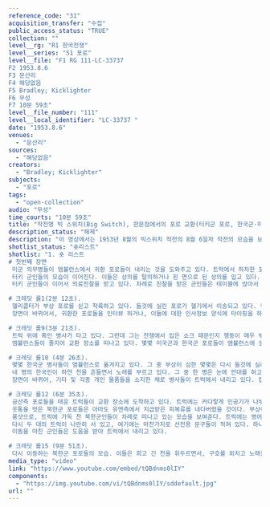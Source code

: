 ```yaml
---
reference_code: "31"
acquisition_transfer: "수집"
public_access_status: "TRUE"
collection: ""
level__rg: "R1 한국전쟁"
level__series: "S1 포로"
level__file: "F1 RG 111-LC-33737 
F2 1953.8.6
F3 문산리
F4 해당없음 
F5 Bradley; Kicklighter
F6 무성
F7 10분 59초"
level__file_number: "111"
level__local_identifier: "LC-33737 "
date: "1953.8.6"
venues: 
  - "문산리"
sources: 
  - "해당없음"
creators: 
  - "Bradley; Kicklighter"
subjects: 
  - "포로"
tags: 
  - "open-collection"
audio: "무성"
time_courts: "10분 59초"
title: "작전명 빅 스위치(Big Switch), 판문점에서의 포로 교환(터키군 포로, 한국군·미군 포로, 북한군 포로)"
description_status: "해제"
description: "이 영상에서는 1953년 8월의 빅스위치 작전의 8월 6일자 작전의 모습을 보여준다. "
shotlist_status: "숏리스트"
shotlist: "1. 숏 리스트
# 첫번째 장면
 미군 의무병들이 앰뷸런스에서 귀환 포로들이 내리는 것을 도와주고 있다. 트럭에서 하차한 포로들은 텐트 안으로 걸어 들어가서 아치 문을 통과하고 있다. 아치 문에는 “Welcome, Gate of Freedom”이라는 팻말이 적혀 있다.
 터키 군인들의 모습이 이어진다. 이들은 상의를 탈의하거나 흰 면으로 된 상의를 입고 있다. 중국군으로부터 받은 옷들은 내버린 모습이다.
 터키 군인들이 이어서 의료진찰을 받고 있다. 차례로 진찰을 받은 군인들은 테이블에 앉아서 커피와 아이스크림, 우유를 먹고 있다. 아이스크림을 먹는 포로들의 표정이 해맑다.

# 크레딧 롤1(2분 12초).
 헬리콥터가 부상 포로를 싣고 착륙하고 있다. 들것에 실린 포로가 헬기에서 이송되고 있다. 캡션에 따르면 운송된 포로는 호주 병사 조 스미스(Joe I. Smith)이다. 헬기에서 앰뷸런스로 이송된다.
 장면이 바뀌어서, 귀환한 포로들을 인터뷰 하거나, 이들에 대한 인사정보 양식에 타이핑을 하고 있는 미국측 요원들의 모습이 눈에 띈다.

# 크레딧 롤9(3분 21초).
 트럭 위에 흑인 병사가 타고 있다. 그런데 그는 전쟁에서 입은 쇼크 때문인지 행동이 매우 부자연스럽다(인상적인 장면). 옆에 있는 병사가 그를 도와주어서 간신히 트럭에서 내릴 수 있었다.
 앰뷸런스들이 줄지어 교환 장소를 떠나고 있다. 몇몇 미국군과 한국군 포로들이 앰뷸런스에 실리고 있다.

# 크레딧 롤10 (4분 26초).
 몇몇 한국군 병사들이 앰뷸런스로 옮겨지고 있다. 그 중 부상이 심한 몇몇은 다시 들것에 실려 앰뷸런스에서 헬리콥터로 옮겨지고 있다.
 네 명의 한국인이 하얀 천을 흔들면서 노래를 부르고 있다. 그 중 한 명은 눈에 안대를 하고 있는 애꾸눈 상태이다. 병사들의 모습 너머로 “자유의 문으로”라고 씌여 있는 아치가 보인다.(인상적인 장면)
 장면이 바뀌어, 기타 및 각종 개인 물품들을 소지한 채로 병사들이 트럭에서 내리고 있다. 캡션에는 이들은 대부분 영국군이었다고 기록되어 있다. 이후 클로즈업된 화면에 공산측 포로들이 버리고 간 각종 담요와 장비들을 보여주고 있다.

# 크레딧 롤12 (6분 35초).
 공산측 포로들을 태운 트럭들이 교환 장소에 도착하고 있다. 트럭에는 커다랗게 인공기가 나부끼고 있다. 포로들은 얼굴을 손과 팔로 가리고 있다. 이들의 모습이 확대되어서 보인다. 포로들은 트럭이 멈춘 후에 천천히 내리고 있고, 북한군 장교들이 이들을 도와서 하차시키거나 명단을 확인하고 있다.
 웃통을 벗은 북한군 포로들은 아마도 유엔측에서 지급받은 피복류를 내다버렸을 것이다. 부상이 심한 한 포로는 앳된 모습을 한 북한 여자 군인의 등에 업혀서 이동하고 있다.
 롱샷으로, 트럭에 가득 찬 북한군인들이 차례로 떠나고 있는 모습을 보여준다. 트럭에는 영어로 북한 군인들이 적어놓은 선전문구가 걸려 있는데 “You imperialist Americans! Go Away from our Mother Land”라고 적혀 있다. 군인들은 인공기를 들고 만세를 부르고 있다.
 다시 두 대의 트럭이 나란히 서 있고, 여기에는 마찬가지로 선전용 문구들이 적혀 있다. 하나는 남한 정부를 괴뢰 정부로 비난하는 내용, 다른 하나는 보트너 소장을 비난하는 내용이다. 군인들은 끊임없이 트럭 위에서 구호를 외치고 있다.
 이동을 마친 군인들은 도움을 받아 트럭에서 내리고 있다.

# 크레딧 롤15 (9분 51초).
 다시 이동하는 북한군 포로들의 모습. 이들은 희고 긴 천을 휘두르면서, 구호를 외치고 노래를 부르고 있다. 트럭에는 미국과 남한 정부를 비난하는 선전용 문구가 적힌 플랭카드가 걸려 있다. “조선민주주의인민공화국 만세!” “Long Live The Korean People Democratic Republic” 등이 적혀 있다."
media_type: "video"
link: "https://www.youtube.com/embed/tQBdnms0lIY"
components: 
  - "https://img.youtube.com/vi/tQBdnms0lIY/sddefault.jpg"
url: ""
---
```


